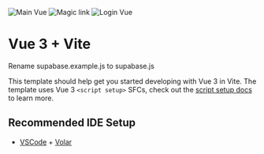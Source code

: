 ![Main Vue](https://user-images.githubusercontent.com/68356199/152406039-22c03f9b-5fa2-415a-be8d-0668ec1cbb8b.JPG)
![Magic link](https://user-images.githubusercontent.com/68356199/152406045-f063a96a-e6ce-41bf-bb5e-4772d12fad65.JPG)
![Login Vue](https://user-images.githubusercontent.com/68356199/152406049-e152ffe6-2a22-4b0d-b1b3-9d247f0a56ed.JPG)

# Vue 3 + Vite
Rename supabase.example.js to supabase.js

This template should help get you started developing with Vue 3 in Vite. The template uses Vue 3 `<script setup>` SFCs, check out the [script setup docs](https://v3.vuejs.org/api/sfc-script-setup.html#sfc-script-setup) to learn more.

## Recommended IDE Setup

- [VSCode](https://code.visualstudio.com/) + [Volar](https://marketplace.visualstudio.com/items?itemName=johnsoncodehk.volar)
